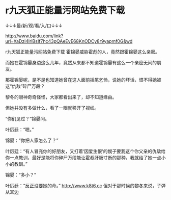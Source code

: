 # r九天狐正能量污网站免费下载

↓↓↓最/新/观/看/入/口↓↓↓

http://www.baidu.com/link?url=XaDzi4lrlBsIf7hc43pQAeEvE68KnODCy8r9yapmf0G&wd

r九天狐正能量污网站免费下载
霍锦晏威胁霍彪的人，竟然跟霍锦晏这么亲密。

而她在霍锦晏身边这么几年，竟然从来都不知道霍锦晏有这么一个亲密无间的朋友。

那霍锦晏呢，是不是也知道她曾在这人面前摇尾乞怜，说她的坏话，恨不得她被这“仇敌”碎尸万段？

黎冬的眼神奇奇怪怪，大家都看出来了，却不知道缘由。

但她并没有多做什么，看了一眼就移开了视线。

“你们见过？”锦晏问。

叶厉廷：“嗯。”

锦晏：“你把人家怎么了？”

叶厉廷：“有人冒充你的好朋友，又打着‘因爱生恨’的幌子要我这个你父亲的仇敌给你一点教训，最好是能将你碎尸万段能让霍叔肝肠寸断的那种，我就给了她一点小小的教训。”

锦晏：“多小？”

叶厉廷：“反正没要她的命。”
http://www.k8t6.cc
但对于那时候的黎冬来说，子弹从耳边
